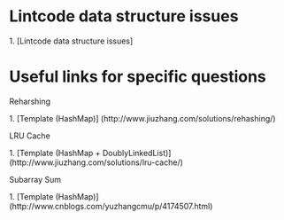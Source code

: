 # Lintcode data structure issues
<p>1. [Lintcode data structure issues]

# Useful links for specific questions
<p>Reharshing
<p>1. [Template (HashMap)] (http://www.jiuzhang.com/solutions/rehashing/)

<p>LRU Cache
<p>1. [Template (HashMap + DoublyLinkedList)] (http://www.jiuzhang.com/solutions/lru-cache/)

<p>Subarray Sum
<p>1. [Template (HashMap)] (http://www.cnblogs.com/yuzhangcmu/p/4174507.html)
